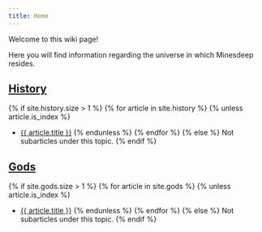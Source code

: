 ```yaml
---
title: Home
---
```


Welcome to this wiki page!

Here you will find information regarding the universe in which Minesdeep resides.

## [History](history/)

{% if site.history.size > 1 %}
{% for article in site.history %}
{% unless article.is_index %}
- [{{ article.title }}]({{article.url}})
{% endunless %}
{% endfor %}
{% else %}
Not subarticles under this topic.
{% endif %}

## [Gods](gods/)

{% if site.gods.size > 1 %}
{% for article in site.gods %}
{% unless article.is_index %}
- [{{ article.title }}]({{article.url}})
{% endunless %}
{% endfor %}
{% else %}
Not subarticles under this topic.
{% endif %}
